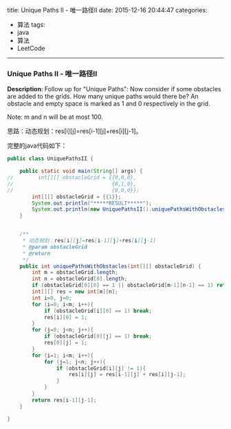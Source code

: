 



title: Unique Paths II - 唯一路径II
date: 2015-12-16 20:44:47
categories: 
- 算法
tags: 
- java
- 算法
- LeetCode
<!--updated: 2015-12-16 21:40:47-->
---

### Unique Paths II - 唯一路径II

**Description**: Follow up for "Unique Paths":
 Now consider if some obstacles are added to the grids. How many unique paths would there be?
 An obstacle and empty space is marked as 1 and 0 respectively in the grid.
 
 Note: m and n will be at most 100.

思路：动态规划：res[i][j]=res[i-1][j]+res[i][j-1]。

完整的java代码如下：

```java
public class UniquePathsII {

    public static void main(String[] args) {
//        int[][] obstacleGrid = {{0,0,0},
//                                {0,1,0},
//                                {0,0,0}};
        int[][] obstacleGrid = {{1}};
        System.out.println("*****RESULT*****");
        System.out.println(new UniquePathsII().uniquePathsWithObstacles(obstacleGrid));
    }


    /**
     * 动态规划：res[i][j]=res[i-1][j]+res[i][j-1]
     * @param obstacleGrid
     * @return
     */
    public int uniquePathsWithObstacles(int[][] obstacleGrid) {
        int m = obstacleGrid.length;
        int n = obstacleGrid[0].length;
        if (obstacleGrid[0][0] == 1 || obstacleGrid[m-1][n-1] == 1) return 0;
        int[][] res = new int[m][n];
        int i=0, j=0;
        for (i=0; i<m; i++){
            if (obstacleGrid[i][0] == 1) break;
            res[i][0] = 1;
        }
        for (j=0; j<n; j++){
            if (obstacleGrid[0][j] == 1) break;
            res[0][j] = 1;
        }
        for (i=1; i<m; i++){
            for (j=1; j<n; j++){
                if (obstacleGrid[i][j] != 1){
                    res[i][j] = res[i-1][j] + res[i][j-1];
                }
            }
        }
        return res[i-1][j-1];
    }

}
```
